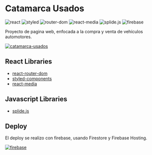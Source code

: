 # Catamarca Usados
![react](https://img.shields.io/badge/react-v17.0.2-green) ![styled](https://img.shields.io/badge/styled--components-v5.3.0-green) ![router-dom](https://img.shields.io/badge/react--router--dom-v5.2.0-green) ![react-media](https://img.shields.io/badge/react--media-v1.10.0-green) ![splide.js](https://img.shields.io/badge/splide.js-v2.4.21-green) ![firebase](https://img.shields.io/badge/firebase-v8.7.0-green)

Proyecto de pagina web, enfocada a la compra y venta de vehículos automotores.

[![catamarca-usados](https://res.cloudinary.com/cuni10/image/upload/c_scale,h_124,q_50/v1624950758/Logos/PF_LogoUsados_11062021_ygbv5o.png)](https://github.com/cuni10/web-usados)

## React Libraries 
- [react-router-dom](https://www.npmjs.com/package/react-router-dom)
- [styled-components](https://www.npmjs.com/package/styled-components)
- [react-media](https://www.npmjs.com/package/react-media)

 ## Javascript Libraries
- [splide.js](https://www.npmjs.com/package/@splidejs/splide)

## Deploy
El deploy se realizo con firebase, usando Firestore y Firebase Hosting.

[![firebase](https://res.cloudinary.com/cuni10/image/upload/b_rgb:039be5,bo_0px_solid_rgb:ffffff,c_scale,h_100,q_50,r_0/v1625549402/github/Built_with_Firebase_Logo_Knockout_fsy2tw.png)](https://web-usados.web.app//)

